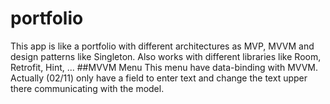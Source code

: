 # portfolio
This app is like a portfolio with different architectures as MVP, MVVM and design patterns like Singleton.
Also works with different libraries like Room, Retrofit, Hint, ...
##MVVM Menu
This menu have data-binding with MVVM. Actually (02/11) only have a field to enter text and change the text upper there communicating with the model.